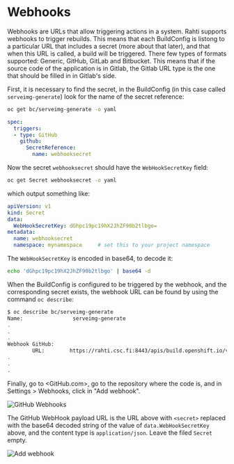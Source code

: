 # Webhooks

Webhooks are URLs that allow triggering actions in a system. Rahti supports webhooks to trigger rebuilds. This means that each BuildConfig is listong to a particular URL that includes a secret (more about that later), and that when this URL is called, a build will be triggered. There few types of formats supported: Generic, GitHub, GitLab and Bitbucket. This means that if the source code of the application is in Gitlab, the Gitlab URL type is the one that should be filled in in Gitlab's side. 

First, it is necessary to find the secret, in the BuildConfig (in this case called `serveimg-generate`) look for the name of the secret reference:

```bash
oc get bc/serveimg-generate -o yaml
```


```yaml
spec:
  triggers:
  - type: GitHub
    github:
      SecretReference:
        name: webhooksecret
```

Now the secret `webhooksecret` should have the `WebHookSecretKey` field:

```bash
oc get Secret webhooksecret -o yaml
```

which output something like:

```yaml
apiVersion: v1
kind: Secret
data:
  WebHookSecretKey: dGhpc19pc19hX2JhZF90b2tlbgo=
metadata:
  name: webhooksecret
  namespace: mynamespace     # set this to your project namespace
```

The `WebHookSecretKey` is encoded in base64, to decode it:

```bash
echo 'dGhpc19pc19hX2JhZF90b2tlbgo' | base64 -d
```

When the BuildConfig is configured to be triggered by the webhook, and the
corresponding secret exists, the webhook URL can be found by using the command `oc describe`:

```bash
$ oc describe bc/serveimg-generate
Name:                serveimg-generate
.
.
.
Webhook GitHub:
        URL:        https://rahti.csc.fi:8443/apis/build.openshift.io/v1/.../<secret>/github
.
.
.
```

Finally, go to <GitHub.com>, go to the repository where the code is, and in Settings > Webhooks, click in "Add webhook".

![GitHub Webhooks](/cloud/rahti/tutorials/img/GitHubWebhook.png) 

The GitHub WebHook payload URL is the URL above with `<secret>` replaced with the base64 decoded string of the value of `data.WebHookSecretKey` above, and the content type is `application/json`. Leave the filed `Secret` empty.

![Add webhook](/cloud/rahti/tutorials/img/Addwebhook.png)
